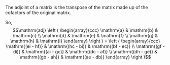 The adjoint of a matrix is the transpose of the matrix made up of the
cofactors of the original matrix.

So, $$\mathrm{adj} 
  \left ( \begin{array}{ccc}
  \mathrm{a} & \mathrm{b} & \mathrm{c} \\
  \mathrm{d} & \mathrm{e} & \mathrm{f} \\
  \mathrm{g} & \mathrm{h} & \mathrm{i} 
  \end{array} \right )
= \left ( \begin{array}{ccc} 
  \mathrm{(ei - hf)} & \mathrm{(hc - bi)} & \mathrm{(bf - ec)} \\
  \mathrm{(gf - di)} & \mathrm{(ai - gc)} & \mathrm{(dc - af)} \\
  \mathrm{(dh - ge)} & \mathrm{(gb - ah)} & \mathrm{(ae - db)}
  \end{array}
\right )$$

